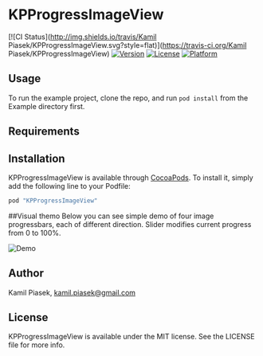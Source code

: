 # KPProgressImageView

[![CI Status](http://img.shields.io/travis/Kamil Piasek/KPProgressImageView.svg?style=flat)](https://travis-ci.org/Kamil Piasek/KPProgressImageView)
[![Version](https://img.shields.io/cocoapods/v/KPProgressImageView.svg?style=flat)](http://cocoapods.org/pods/KPProgressImageView)
[![License](https://img.shields.io/cocoapods/l/KPProgressImageView.svg?style=flat)](http://cocoapods.org/pods/KPProgressImageView)
[![Platform](https://img.shields.io/cocoapods/p/KPProgressImageView.svg?style=flat)](http://cocoapods.org/pods/KPProgressImageView)

## Usage

To run the example project, clone the repo, and run `pod install` from the Example directory first.

## Requirements

## Installation

KPProgressImageView is available through [CocoaPods](http://cocoapods.org). To install
it, simply add the following line to your Podfile:

```ruby
pod "KPProgressImageView"
```

##Visual themo
Below you can see simple demo of four image progressbars, each of different direction. Slider modifies current progress from 0 to 100%.

![Demo](http://s23.postimg.org/xax5raepn/Demo.gif)

## Author

Kamil Piasek, kamil.piasek@gmail.com

## License

KPProgressImageView is available under the MIT license. See the LICENSE file for more info.
